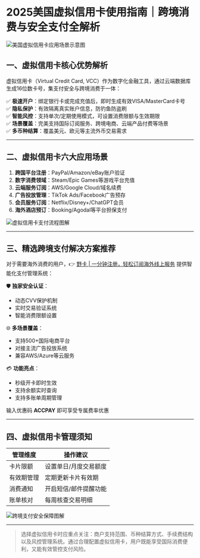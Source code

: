 # 2025美国虚拟信用卡使用指南｜跨境消费与安全支付全解析

![美国虚拟信用卡应用场景示意图](https://bbtdd.com/wp-content/uploads/img/71775846769.webp)

## 一、虚拟信用卡核心优势解析
虚拟信用卡（Virtual Credit Card, VCC）作为数字化金融工具，通过云端数据库生成16位数卡号，集支付安全与跨境消费于一体：

✅ **极速开户**：绑定银行卡或完成充值后，即时生成有效VISA/MasterCard卡号  
✅ **隐私保护**：有效隔离真实账户信息，防钓鱼防盗刷  
✅ **智能风控**：支持单次/定期使用模式，可设置消费限额与生效期限  
✅ **场景覆盖**：完美支持国际订阅服务、跨境电商、云端产品付费等场景  
✅ **多币种结算**：覆盖美元、欧元等主流外币交易需求

---

## 二、虚拟信用卡六大应用场景
1. **跨国平台注册**：PayPal/Amazon/eBay账户验证
2. **数字消费领域**：Steam/Epic Games等游戏平台充值
3. **云端服务订阅**：AWS/Google Cloud/域名续费
4. **广告投放管理**：TikTok Ads/Facebook广告预存
5. **会员服务订阅**：Netflix/Disney+/ChatGPT会员
6. **海外酒店预订**：Booking/Agodal等平台担保支付

![虚拟信用卡支付流程图解](https://bbtdd.com/wp-content/uploads/img/19407199726393.webp)

---

## 三、精选跨境支付解决方案推荐
对于需要海外消费的用户，👉 [野卡 | 一分钟注册，轻松订阅海外线上服务](https://bbtdd.com/yeka) 提供智能化支付管理系统：  

🛡️ **独家安全认证**：
- 动态CVV保护机制
- 实时交易验证系统
- 智能消费限额设置

🌐 **多场景覆盖**：
- 支持500+国际电商平台
- 对接主流广告投放系统
- 兼容AWS/Azure等云服务

💳 **功能亮点**：
- 秒级开卡即时生效
- 支持余额实时查询
- 支持多账单周期管理

输入优惠码 **ACCPAY** 即可享受专属费率优惠

---

## 四、虚拟信用卡管理须知
| 管理维度 | 操作建议 |
|---------|----------|
| 卡片限额 | 设置单日/月度交易额度 |
| 有效期管理 | 定期更新卡片有效期 |
| 消费通知 | 开启短信/邮件提醒功能 |
| 账单核对 | 每周核查交易明细 |

![跨境支付安全保障图解](https://bbtdd.com/wp-content/uploads/img/07729546.webp)

---

> 选择虚拟信用卡时应重点关注：商户支持范围、币种结算方式、手续费结构以及风控管理系统。通过合理配置虚拟信用卡，用户既能享受国际消费便利，又能有效管控支付风险。